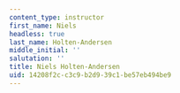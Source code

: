 ```yaml
---
content_type: instructor
first_name: Niels
headless: true
last_name: Holten-Andersen
middle_initial: ''
salutation: ''
title: Niels Holten-Andersen
uid: 14208f2c-c3c9-b2d9-39c1-be57eb494be9
---
```

